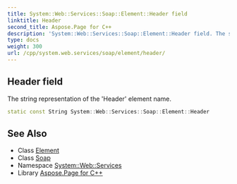```yaml
---
title: System::Web::Services::Soap::Element::Header field
linktitle: Header
second_title: Aspose.Page for C++
description: 'System::Web::Services::Soap::Element::Header field. The string representation of the ''Header'' element name in C++.'
type: docs
weight: 300
url: /cpp/system.web.services/soap/element/header/
---
```

## Header field


The string representation of the 'Header' element name.

```cpp
static const String System::Web::Services::Soap::Element::Header
```

## See Also

* Class [Element](../)
* Class [Soap](../../)
* Namespace [System::Web::Services](../../../)
* Library [Aspose.Page for C++](../../../../)
